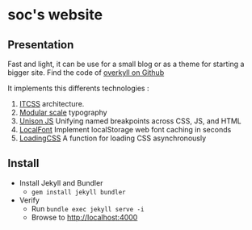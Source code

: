 # soc's website

## Presentation

Fast and light, it can be use for a small blog or as a theme for starting a bigger site. Find the code of [overkyll on Github](https://github.com/bertrandkeller/overkyll-jekyll-theme)

It implements this differents technologies :

 1. [ITCSS](http://itcss.io/) architecture.
 2. [Modular scale](http://www.modularscale.com/) typography 
 3. [Unison JS](http://bjork24.github.io/Unison/) Unifying named breakpoints across CSS, JS, and HTML
 4. [LocalFont](https://jaicab.com/localFont/) Implement localStorage web font caching in seconds
 5. [LoadingCSS](https://github.com/filamentgroup/loadCSS) A function for loading CSS asynchronously

## Install

- Install Jekyll and Bundler
  - `gem install jekyll bundler`
- Verify
  - Run `bundle exec jekyll serve -i`
  - Browse to [http://localhost:4000](http://localhost:4000)
